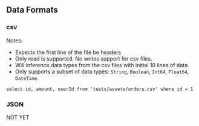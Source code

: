 ## Data Formats

### csv

Notes:
- Expects the first line of the file be headers
- Only read is supported. No writes support for csv files.
- Will inference data types from the csv files with initial 10 lines of data
- Only supports a subset of data types: `String`, `Boolean`, `Int64`, `Float64`, `DateTime`.

```
select id, amount, userId from 'tests/assets/orders.csv' where id = 1
```

### JSON
NOT YET

